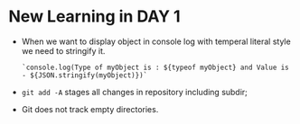 # New Learning in DAY 1

- When we want to display object in console log with temperal literal style we need to stringify it.

      `console.log(Type of myObject is : ${typeof myObject} and Value is - ${JSON.stringify(myObject)})`

- `git add -A`  stages all changes in repository including subdir;

- Git does not track empty directories.